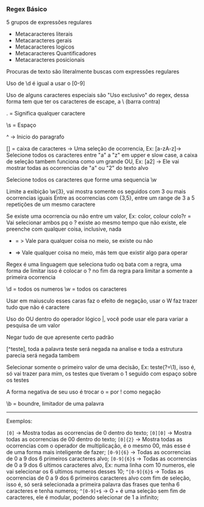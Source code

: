 ### Regex Básico

5 grupos de expressões regulares
* Metacaracteres literais
* Metacaracteres gerais
* Metacaracteres logicos
* Metacaracteres Quantificadores
* Metacaracteres posicionais

Procuras de texto são literalmente buscas com expressões regulares


Uso de \d é igual a usar o [0-9]

Uso de alguns caracteres especiais são "Uso exclusivo" do regex, dessa forma tem que ter os caracteres de escape, a \ (barra contra)

. = Significa qualquer caractere

\s = Espaço

^ -> Inicio do paragrafo

[] = caixa de caracteres -> Uma seleção de ocorrencia, Ex: [a-zA-z]-> Selecione todos os caracteres entre "a" a "z" em upper e slow case, a caixa de seleção tambem funciona como um grande OU, Ex: [a2] -> Ele vai mostrar todas as ocorrencias de "a" ou "2" do texto alvo

Selecione todos os caracteres que forme uma sequencia \w

Limite a exibição \w{3}, vai mostra somente os seguidos com 3 ou mais ocorrencias iguais
Entre as ocorrencias com {3,5}, entre um range de 3 a 5 repetições de um mesmo caractere


Se existe uma ocorrencia ou não entre um valor, Ex:
color, colour
colo?r = Vai selecionar ambos pq o ? existe ao mesmo tempo que não existe, ele preenche com qualquer coisa, inclusive, nada

* = > Vale para qualquer coisa no meio, se existe ou não
+ => Vale qualquer coisa no meio, más tem que existir algo para operar


Regex é uma linguagem que seleciona tudo oq bata com a regra, uma forma de limitar isso é colocar o ? no fim da regra para limitar a somente a primeira ocorrencia

\d = todos os numeros
\w = todos os caracteres

Usar em maiusculo esses caras faz o efeito de negação, usar o W faz trazer tudo que não é caractere


Uso do OU dentro do operador lógico |, você pode usar ele para variar a pesquisa de um valor


Negar tudo de que apresente certo padrão

[^teste], toda a palavra teste será negada na analise e toda a estrutura parecia será negada tambem

Selecionar somente o primeiro valor de uma decisão, Ex: teste(?=\1), isso é, só vai trazer para mim, os testes que tiveram o 1 seguido com espaço sobre os testes

A forma negativa de seu uso é trocar o = por ! como negação

\b = boundre, limitador de uma palavra


___

Exemplos:

```[0]``` -> Mostra todas as ocorrencias de 0 dentro do texto;
```[0][0]``` -> Mostra todas as ocorrencias de 00 dentro do texto;
```[0]{2}``` -> Mostra todas as ocorrencias com o operador de multiplicação, é o mesmo 00, más esse é de uma forma mais inteligente de fazer;
```[0-9]{6}``` -> Todas as ocorrencias de 0 a 9 dos 6 primeiros caracteres alvo;
```[0-9]{6}$``` -> Todas as ocorrencias de 0 a 9 dos 6 ultimos caracteres alvo, Ex: numa linha com 10 numeros, ele vai selecionar os 6 ultimos numeros desses 10;
```^[0-9]{6}$``` -> Todas as ocorrencias de 0 a 9 dos 6 primeiros caracteres alvo com fim de seleção, isso é, só será selecionada a primeira palavra das frases que tenha 6 caracteres e tenha numeros;
```^[0-9]+$``` -> O + é uma seleção sem fim de caracteres, ele é modular, podendo selecionar de 1 a infinito;

